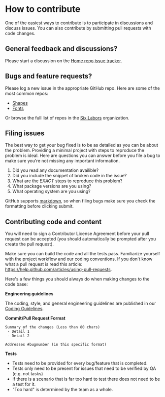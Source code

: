 # How to contribute

One of the easiest ways to contribute is to participate in discussions and discuss issues. You can also contribute by submitting pull requests with code changes.


## General feedback and discussions?
Please start a discussion on the [Home repo issue tracker](https://github.com/SixLabors/Home/issues).


## Bugs and feature requests?
Please log a new issue in the appropriate GitHub repo. Here are some of the most common repos:

* [Shapes](https://github.com/SixLabors/Shapes)
* [Fonts](https://github.com/SixLabors/Fonts)

Or browse the full list of repos in the [Six Labors](https://github.com/SixLabors/) organization.

## Filing issues
The best way to get your bug fixed is to be as detailed as you can be about the problem.
Providing a minimal project with steps to reproduce the problem is ideal.
Here are questions you can answer before you file a bug to make sure you're not missing any important information.

1. Did you read any documentation availible?
2. Did you include the snippet of broken code in the issue?
3. What are the *EXACT* steps to reproduce this problem?
4. What package versions are you using?
5. What operating system are you using?

GitHub supports [markdown](https://help.github.com/articles/github-flavored-markdown/), so when filing bugs make sure you check the formatting before clicking submit.


## Contributing code and content
You will need to sign a Contributor License Agreement before your pull request can be accepted (you should automatically be prompted after you create the pull request).

Make sure you can build the code and all the tests pass. Familiarize yourself with the project workflow and our coding conventions. If you don't know what a pull request is read this article: https://help.github.com/articles/using-pull-requests.

Here's a few things you should always do when making changes to the code base:

**Engineering guidelines**

The coding, style, and general engineering guidelines are published in our [Coding Guidelines](guidelines/coding-standards.md).

**Commit/Pull Request Format**

```
Summary of the changes (Less than 80 chars)
 - Detail 1
 - Detail 2

Addresses #bugnumber (in this specific format)
```

**Tests**

-  Tests need to be provided for every bug/feature that is completed.
-  Tests only need to be present for issues that need to be verified by QA (e.g. not tasks)
-  If there is a scenario that is far too hard to test there does not need to be a test for it.
  - "Too hard" is determined by the team as a whole.
